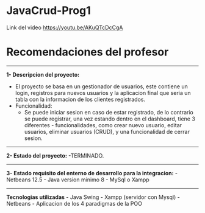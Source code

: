 # JavaCrud-Prog1
Link del video https://youtu.be/AKuQTcDcCgA

# Recomendaciones del profesor
<hr>

<b>1- Descripcion del proyecto:</b>
  - El proyecto se basa en un gestionador de usuarios, este contiene un login, registros para nuevos usuarios y la aplicacion final que seria un tabla con la informacion   de los clientes registrados.
  - Funcionalidad:
    - Se puede iniciar sesion en caso de estar registrado, de lo contrario se puede registrar, una vez estando dentro en el dashboard, tiene 3 diferentes               -       funcionalidades, como crear nuevo usuario, editar usuarios, eliminar usuarios (CRUD), y una funcionalidad de cerrar sesion.
 <hr>
<b>2- Estado del proyecto:</b>
      -TERMINADO.
 <hr>
<b>3- Estado requisito del enterno de desarrollo para la integracion:</b>
      - Netbeans 12.5
      - Java version minimo 8
      - MySql o Xampp
 <hr>
 <b> Tecnologias utilizadas</b>
      - Java Swing
      - Xampp (servidor con Mysql)
      - Netbeans
      - Aplicacion de los 4 paradigmas de la POO
  
